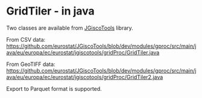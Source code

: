 # GridTiler - in java

Two classes are available from [JGiscoTools](https://github.com/eurostat/JGiscoTools) library.

From CSV data:
https://github.com/eurostat/JGiscoTools/blob/dev/modules/gproc/src/main/java/eu/europa/ec/eurostat/jgiscotools/gridProc/GridTiler.java

From GeoTIFF data:
https://github.com/eurostat/JGiscoTools/blob/dev/modules/gproc/src/main/java/eu/europa/ec/eurostat/jgiscotools/gridProc/GridTiler2.java

Export to Parquet format is supported.
